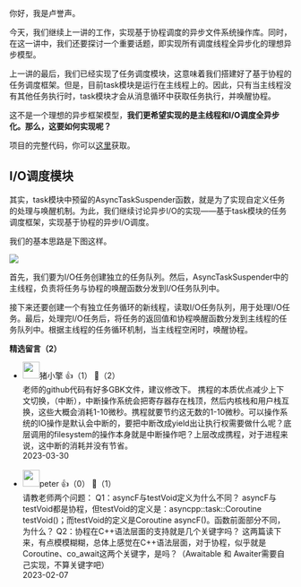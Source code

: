 你好，我是卢誉声。

今天，我们继续上一讲的工作，实现基于协程调度的异步文件系统操作库。同时，在这一讲中，我们还要探讨一个重要话题，即实现所有调度线程全异步化的理想异步模型。

上一讲的最后，我们已经实现了任务调度模块，这意味着我们搭建好了基于协程的任务调度框架。但是，目前task模块是运行在主线程上的。因此，只有当主线程没有其他任务执行时，task模块才会从消息循环中获取任务执行，并唤醒协程。

这不是一个理想的异步框架模型，**我们更希望实现的是主线程和I/O调度全异步化。那么，这要如何实现呢？**

项目的完整代码，你可以[这里](https://github.com/samblg/cpp20-plus-indepth)获取。

## I/O调度模块

其实，task模块中预留的AsyncTaskSuspender函数，就是为了实现自定义任务的处理与唤醒机制。为此，我们继续讨论异步I/O的实现——基于task模块的任务调度框架，实现基于协程的异步I/O调度。

我们的基本思路是下图这样。

![](https://static001.geekbang.org/resource/image/13/11/13718c7eyy43faaaa2f6871f34623111.jpg?wh=3717x2458)

首先，我们要为I/O任务创建独立的任务队列。然后，AsyncTaskSuspender中的主线程，负责将任务与协程的唤醒函数分发到I/O任务队列中。

接下来还要创建一个有独立任务循环的新线程，读取I/O任务队列，用于处理I/O任务。最后，处理完I/O任务后，将任务的返回值和协程唤醒函数分发到主线程的任务队列中。根据主线程的任务循环机制，当主线程空闲时，唤醒协程。
<div><strong>精选留言（2）</strong></div><ul>
<li><img src="https://static001.geekbang.org/account/avatar/00/14/eb/4f/6a97b1cd.jpg" width="30px"><span>猪小擎</span> 👍（1） 💬（2）<div>老师的github代码有好多GBK文件，建议修改下。
携程的本质优点减少上下文切换，（中断），中断操作系统会把寄存器存在栈顶，然后内核栈和用户栈互换，这些大概会消耗1-10微秒。携程就要节约这无数的1-10微秒。可以操作系统的IO操作是默认会中断的，要把中断改成yield出让执行权需要做什么呢？底层调用的filesystem的操作本身就是中断操作吧？上层改成携程，对于进程来说，这中断的消耗并没有节省。</div>2023-03-30</li><br/><li><img src="https://static001.geekbang.org/account/avatar/00/10/25/87/f3a69d1b.jpg" width="30px"><span>peter</span> 👍（0） 💬（1）<div>请教老师两个问题：
Q1：asyncF与testVoid定义为什么不同？
asyncF与testVoid都是协程，但testVoid的定义是：asyncpp::task::Coroutine testVoid()；而testVoid的定义是Coroutine asyncF()。函数前面部分不同，为什么？
Q2：协程在C++语法层面的支持就是几个关键字吗？
这两篇读下来，有点模模糊糊，总体上感觉在C++语法层面，对于协程，似乎就是Coroutine、co_await这两个关键字，是吗？（Awaitable 和 Awaiter需要自己实现，不算关键字吧）</div>2023-02-07</li><br/>
</ul>